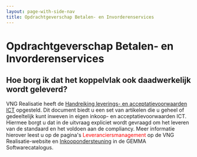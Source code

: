 ```yaml
---
layout: page-with-side-nav
title: Opdrachtgeverschap Betalen- en Invorderenservices
---
```

# Opdrachtgeverschap Betalen- en Invorderenservices

## Hoe borg ik dat het koppelvlak ook daadwerkelijk wordt geleverd?

VNG Realisatie heeft de [Handreiking leverings- en acceptatievoorwaarden
ICT](./documenten/130131_Leverings_en_acceptatievoorwaarden_versie_2_Definitief.pdf)
opgesteld. Dit document biedt u een set van artikelen die u geheel of
gedeeltelijk kunt inweven in eigen inkoop- en acceptatievoorwaarden ICT.
Hiermee borgt u dat in de uitvraag expliciet wordt gevraagd om het
leveren van de standaard en het voldoen aan de compliancy. Meer
informatie hierover leest u op de pagina's
<span style="color:red">Leveranciersmanagement<!--[Leveranciersmanagement](https://www.vngrealisatie.nl/onderwerpen/leveranciersmanagement)--></span>
op de VNG Realisatie-website en
[Inkoopondersteuning](https://www.softwarecatalogus.nl/purchase-support)
in de GEMMA Softwarecatalogus.

